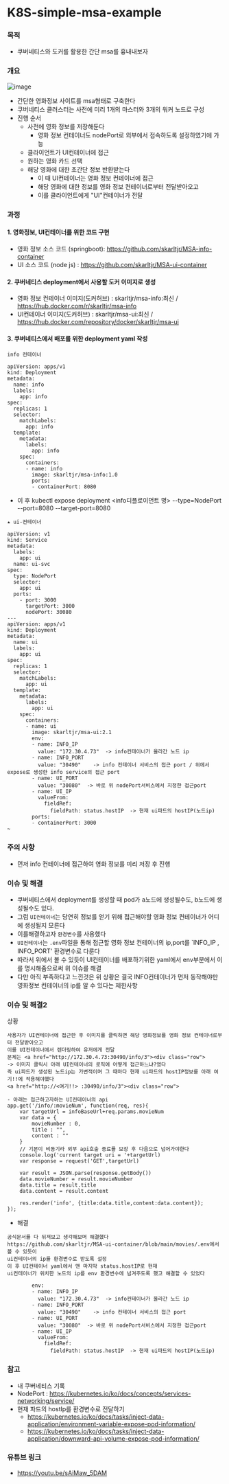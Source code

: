 # K8S-simple-msa-example

### 목적
- 쿠버네티스와 도커를 활용한 간단 msa를 흉내내보자

### 개요
![image](https://user-images.githubusercontent.com/62214428/149953735-ad629f3c-d7a6-4f1a-97c9-f1540383ec5f.png)
- 간단한 영화정보 사이트를 msa형태로 구축한다
- 쿠버네티스 클러스터는 사전에 미리 1개의 마스터와 3개의 워커 노드로 구성
- 진행 순서
  - 사전에 영화 정보를 저장해둔다
    - 영화 정보 컨테이너도 nodePort로 외부에서 접속하도록 설정하였기에 가능
  - 클라이언트가 UI컨테이너에 접근
  - 원하는 영화 카드 선택
  - 해당 영화에 대한 초간단 정보 반환받는다
    - 이 때 UI컨테이너는 영화 정보 컨테이너에 접근
    - 해당 영화에 대한 정보를 영화 정보 컨테이너로부터 전달받아오고
    - 이를 클라이언트에게 "UI"컨테이너가 전달


### 과정
#### 1. 영화정보, UI컨테이너를 위한 코드 구현
  - 영화 정보 소스 코드 (springboot): https://github.com/skarltjr/MSA-info-container
  - UI 소스 코드 (node js) : https://github.com/skarltjr/MSA-ui-container
#### 2. 쿠버네티스 deployment에서 사용할 도커 이미지로 생성
  - 영화 정보 컨테이너 이미지(도커허브) : skarltjr/msa-info:최신  / https://hub.docker.com/r/skarltjr/msa-info
  - UI컨테이너 이미지(도커허브) : skarltjr/msa-ui:최신 / https://hub.docker.com/repository/docker/skarltjr/msa-ui
#### 3. 쿠버네티스에서 배포를 위한 deployment yaml 작성
```
info 컨테이너 

apiVersion: apps/v1
kind: Deployment
metadata:
  name: info
  labels:
    app: info
spec:
  replicas: 1
  selector:
    matchLabels:
      app: info
  template:
    metadata:
      labels:
        app: info
    spec:
      containers:
      - name: info
        image: skarltjr/msa-info:1.0
        ports:
        - containerPort: 8080
```
- 이 후 kubectl expose deployment <info디플로이먼트 명> --type=NodePort --port=8080 --target-port=8080
```
★ ui-컨테이너

apiVersion: v1
kind: Service
metadata:
  labels:
    app: ui
  name: ui-svc
spec:
  type: NodePort
  selector:
    app: ui
  ports:
    - port: 3000
      targetPort: 3000
      nodePort: 30080
---
apiVersion: apps/v1
kind: Deployment
metadata:
  name: ui
  labels:
    app: ui
spec:
  replicas: 1
  selector:
    matchLabels:
      app: ui
  template:
    metadata:
      labels:
        app: ui
    spec:
      containers:
      - name: ui
        image: skarltjr/msa-ui:2.1
        env:
        - name: INFO_IP
          value: "172.30.4.73"  -> info컨테이너가 올라간 노드 ip
        - name: INFO_PORT
          value: "30490"    -> info 컨테이너 서비스의 접근 port / 위에서 expose로 생성한 info service의 접근 port
        - name: UI_PORT
          value: "30080"  -> 바로 위 nodePort서비스에서 지정한 접근port
        - name: UI_IP
          valueFrom:
            fieldRef:
              fieldPath: status.hostIP  -> 현재 ui파드의 hostIP(노드ip)
        ports:
        - containerPort: 3000
~                                        
```

### 주의 사항
- 먼저 info 컨테이너에 접근하여 영화 정보를 미리 저장 후 진행


### 이슈 및 해결
- 쿠버네티스에서 deployment를 생성할 때 pod가 a노드에 생성될수도, b노드에 생성될수도 있다.
- 그럼 `UI컨테이너`는 당연히 정보를 얻기 위해 접근해야할 영화 정보 컨테이너가 어디에 생성될지 모른다
- 이를해결하고자 `환경변수`를 사용했다
- `UI컨테이너`는 `.env`파일을 통해 접근할 영화 정보 컨테이너의 ip,port를 `INFO_IP , INFO_PORT' 환경변수로 다룬다
- 따라서 위에서 볼 수 있듯이 UI컨테이너를 배포하기위한 yaml에서 env부분에서 이를 명시해줌으로써 위 이슈를 해결
- 다만 아직 부족하다고 느낀것은 위 상황은 결국 INFO컨테이너가 먼저 동작해야만 영화정보 컨테이너의 ip를 알 수 있다는 제한사항


### 이슈 및 해결2
상황
```
사용자가 UI컨테이너에 접근한 후 이미지를 클릭하면 해당 영화정보를 영화 정보 컨테이너로부터 전달받아오고
이를 UI컨테이너에서 렌더링하여 유저에게 전달
문제는 <a href="http://172.30.4.73:30490/info/3"><div class="row">
-> 이미지 클릭시 아래 UI컨테이너의 로직에 어떻게 접근하느냐?였다
즉 ui파드가 생성된 노드ip는 가변적이며 그 때마다 현재 ui파드의 hostIP정보를 아래 여기!!에 적용해야했다
<a href="http://<여기!!> :30490/info/3"><div class="row">

- 아래는 접근하고자하는 UI컨테이너의 api
app.get('/info/:movieNum', function(req, res){
    var targetUrl = infoBaseUrl+req.params.movieNum
    var data = {
        movieNumber : 0,
        title : "",
        content : ""
    }
    // 기본이 비동기라 외부 api호출 종료를 보장 후 다음으로 넘어가야한다
    console.log('current target uri = '+targetUrl)
    var response = request('GET',targetUrl)

    var result = JSON.parse(response.getBody())
    data.movieNumber = result.movieNumber
    data.title = result.title
    data.content = result.content

    res.render('info', {title:data.title,content:data.content});
});
```
- 해결
```
공식문서를 다 뒤져보고 생각해보며 해결했다
https://github.com/skarltjr/MSA-ui-container/blob/main/movies/.env에서 볼 수 있듯이
ui컨테이너의 ip를 환경변수로 받도록 설정
이 후 UI컨테이너 yaml에서 맨 마지막 status.hostIP로 현재 
ui컨테이너가 위치한 노드의 ip를 env 환경변수에 넘겨주도록 했고 해결할 수 있었다

        env:
        - name: INFO_IP
          value: "172.30.4.73"  -> info컨테이너가 올라간 노드 ip
        - name: INFO_PORT
          value: "30490"    -> info 컨테이너 서비스의 접근 port
        - name: UI_PORT
          value: "30080"  -> 바로 위 nodePort서비스에서 지정한 접근port
        - name: UI_IP
          valueFrom:
            fieldRef:
              fieldPath: status.hostIP  -> 현재 ui파드의 hostIP(노드ip)
```




### 참고
- 내 쿠버네티스 기록
- NodePort : https://kubernetes.io/ko/docs/concepts/services-networking/service/  
- 현재 파드의 hostIp를 환경변수로 전달하기
  - https://kubernetes.io/ko/docs/tasks/inject-data-application/environment-variable-expose-pod-information/
  - https://kubernetes.io/ko/docs/tasks/inject-data-application/downward-api-volume-expose-pod-information/

### 유튜브 링크
- https://youtu.be/sAiMaw_5DAM

